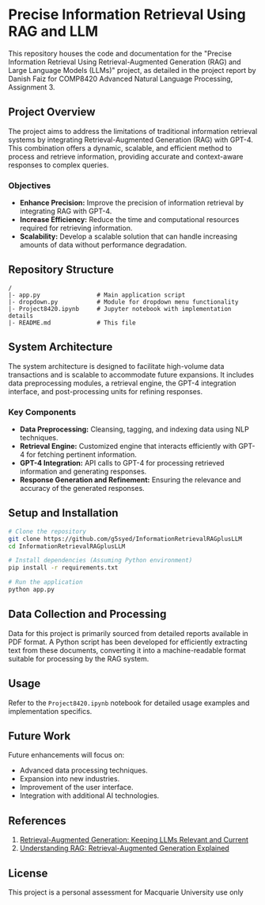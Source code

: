 # Precise Information Retrieval Using RAG and LLM

This repository houses the code and documentation for the "Precise Information Retrieval Using Retrieval-Augmented Generation (RAG) and Large Language Models (LLMs)" project, as detailed in the project report by Danish Faiz for COMP8420 Advanced Natural Language Processing, Assignment 3.

## Project Overview

The project aims to address the limitations of traditional information retrieval systems by integrating Retrieval-Augmented Generation (RAG) with GPT-4. This combination offers a dynamic, scalable, and efficient method to process and retrieve information, providing accurate and context-aware responses to complex queries.

### Objectives

- **Enhance Precision:** Improve the precision of information retrieval by integrating RAG with GPT-4.
- **Increase Efficiency:** Reduce the time and computational resources required for retrieving information.
- **Scalability:** Develop a scalable solution that can handle increasing amounts of data without performance degradation.

## Repository Structure
```
/
|- app.py                # Main application script
|- dropdown.py           # Module for dropdown menu functionality
|- Project8420.ipynb     # Jupyter notebook with implementation details
|- README.md             # This file
```

## System Architecture

The system architecture is designed to facilitate high-volume data transactions and is scalable to accommodate future expansions. It includes data preprocessing modules, a retrieval engine, the GPT-4 integration interface, and post-processing units for refining responses.

### Key Components

- **Data Preprocessing:** Cleansing, tagging, and indexing data using NLP techniques.
- **Retrieval Engine:** Customized engine that interacts efficiently with GPT-4 for fetching pertinent information.
- **GPT-4 Integration:** API calls to GPT-4 for processing retrieved information and generating responses.
- **Response Generation and Refinement:** Ensuring the relevance and accuracy of the generated responses.

## Setup and Installation

```bash
# Clone the repository
git clone https://github.com/g5syed/InformationRetrievalRAGplusLLM
cd InformationRetrievalRAGplusLLM

# Install dependencies (Assuming Python environment)
pip install -r requirements.txt

# Run the application
python app.py
```

## Data Collection and Processing

Data for this project is primarily sourced from detailed reports available in PDF format. A Python script has been developed for efficiently extracting text from these documents, converting it into a machine-readable format suitable for processing by the RAG system.

## Usage

Refer to the `Project8420.ipynb` notebook for detailed usage examples and implementation specifics.

## Future Work

Future enhancements will focus on:
- Advanced data processing techniques.
- Expansion into new industries.
- Improvement of the user interface.
- Integration with additional AI technologies.

## References

1. [Retrieval-Augmented Generation: Keeping LLMs Relevant and Current](https://stackoverflow.blog/2023/10/18/retrieval-augmented-generation-keeping-llms-relevant-and-current)
2. [Understanding RAG: Retrieval-Augmented Generation Explained](https://www.6clicks.com/resources/blog/understanding-rag-retrieval-augmented-generation-explained)

## License

This project is a personal assessment for Macquarie University use only

